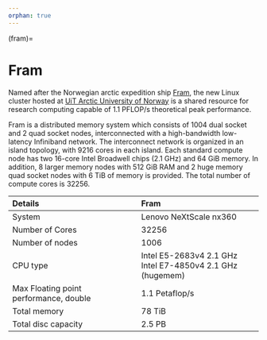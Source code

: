 ```yaml
---
orphan: true
---
```


(fram)=

# Fram

Named after the Norwegian arctic expedition ship [Fram](http://en.wikipedia.org/wiki/Fram),
the new Linux cluster hosted at [UiT Arctic University of Norway](https://uit.no/startsida) is a shared resource for research computing capable of 1.1 PFLOP/s
theoretical peak performance.

Fram is a distributed memory system which consists of 1004 dual socket and 2
quad socket nodes, interconnected with a high-bandwidth low-latency Infiniband
network. The interconnect network is organized in an island topology, with 9216
cores in each island. Each standard compute node has two 16-core Intel Broadwell
chips (2.1 GHz) and 64 GiB memory. In addition, 8 larger memory nodes with 512
GiB RAM and 2 huge memory quad socket nodes with 6 TiB of memory is provided.
The total number of compute cores is 32256.

| Details     | Fram     |
| :------------- | :------------- |
| System     |Lenovo NeXtScale nx360  |
| Number of Cores     |	32256  |
| Number of nodes     |	1006  |
| CPU type     |	Intel E5-2683v4 2.1 GHz <br>Intel E7-4850v4 2.1 GHz (hugemem)  |
| Max Floating point performance, double     |	1.1 Petaflop/s  |
| Total memory     |	78 TiB  |
| Total disc capacity     |	2.5 PB  |
